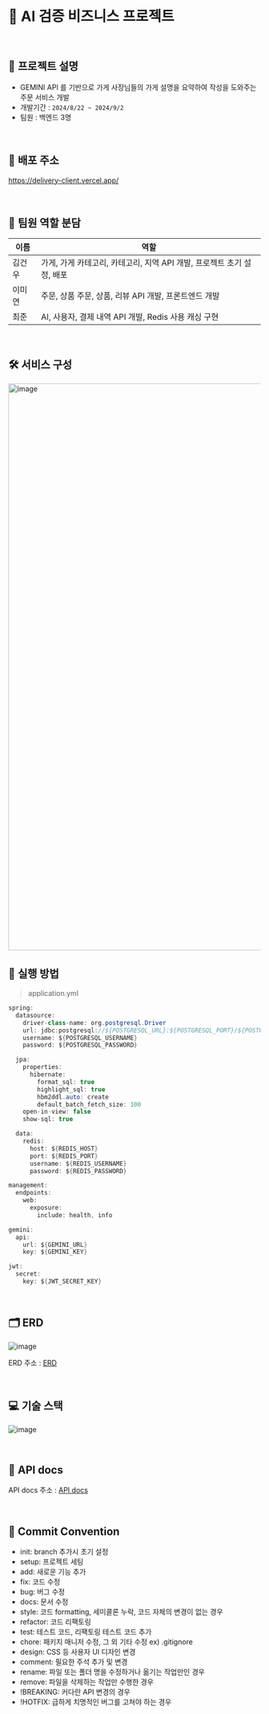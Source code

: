 # 🚀 AI 검증 비즈니스 프로젝트
<br>

## 📝 프로젝트 설명
- GEMINI API 를 기반으로 가게 사장님들의 가게 설명을 요약하여 작성을 도와주는 주문 서비스 개발
- 개발기간 : `2024/8/22 ~ 2024/9/2`
- 팀원 : 백엔드 3명
<br>

## 📣 배포 주소
https://delivery-client.vercel.app/

<br>

## 👥 팀원 역할 분담
|이름| 역할                                              |
|----|-------------------------------------------------|
|김건우| 가게, 가게 카테고리, 카테고리, 지역 API 개발, 프로젝트 초기 설정, 배포 |
|이미연| 주문, 상품 주문, 상품, 리뷰 API 개발, 프론트엔드 개발           |
|최준| AI, 사용자, 결제 내역 API 개발, Redis 사용 캐싱 구현        |

<br>

## 🛠️ 서비스 구성
<img width="1132" alt="image" src="https://github.com/user-attachments/assets/23730ed8-0b15-4656-b392-1cc797c955a3">


## 🚀 실행 방법
> application.yml
```java
spring:
  datasource:
    driver-class-name: org.postgresql.Driver
    url: jdbc:postgresql://${POSTGRESQL_URL}:${POSTGRESQL_PORT}/${POSTGRESQL_DB_NAME}
    username: ${POSTGRESQL_USERNAME}
    password: ${POSTGRESQL_PASSWORD}

  jpa:
    properties:
      hibernate:
        format_sql: true
        highlight_sql: true
        hbm2ddl.auto: create
        default_batch_fetch_size: 100
    open-in-view: false
    show-sql: true

  data:
    redis:
      host: ${REDIS_HOST}
      port: ${REDIS_PORT}
      username: ${REDIS_USERNAME}
      password: ${REDIS_PASSWORD}

management:
  endpoints:
    web:
      exposure:
        include: health, info

gemini:
  api:
    url: ${GEMINI_URL}
    key: ${GEMINI_KEY}

jwt:
  secret:
    key: ${JWT_SECRET_KEY}
```

<br>

## 🗂️ ERD
![image](https://file.notion.so/f/f/83c75a39-3aba-4ba4-a792-7aefe4b07895/8a4212f4-d85a-4673-b850-a7a4e7f06328/%EC%8A%A4%ED%94%84%EB%A7%81%EC%8B%AC%ED%99%94_AI_%ED%94%84%EB%A1%9C%EC%A0%9D%ED%8A%B8_.png?table=block&id=ff527a9a-76aa-40e7-80d5-f51fecb7d58c&spaceId=83c75a39-3aba-4ba4-a792-7aefe4b07895&expirationTimestamp=1725285600000&signature=8x65sfoa21lQ_08WWkkUyH91Ns7wQQehzF07Fl94SPw&downloadName=%EC%8A%A4%ED%94%84%EB%A7%81%EC%8B%AC%ED%99%94+AI+%ED%94%84%EB%A1%9C%EC%A0%9D%ED%8A%B8+.png)

ERD 주소 : [ERD](https://www.erdcloud.com/d/o8NWFRjC3BCeYtasL)

<br>

## 💻 기술 스택
![image](https://file.notion.so/f/f/83c75a39-3aba-4ba4-a792-7aefe4b07895/3f3c3f0d-c179-48ff-b273-eed237c324dc/image.png?table=block&id=136ecc3c-bc44-4921-aba5-8bdf0919aa52&spaceId=83c75a39-3aba-4ba4-a792-7aefe4b07895&expirationTimestamp=1725292800000&signature=sBfrz5btucQAYZPjEp9xLXqOuiI3JScKbisCmj2RJZ0&downloadName=image.png)

<br>

## 📄 API docs
API docs 주소 : [API docs](https://www.notion.so/teamsparta/API-0191bf4047484aadbe49e6a5ec30266c)

<br>

## :construction: Commit Convention
- init:	branch 추가시 초기 설정
- setup:	프로젝트 세팅
- add:	새로운 기능 추가
- fix:	코드 수정
- bug:	버그 수정
- docs:	문서 수정
- style:	코드 formatting, 세미콜론 누락, 코드 자체의 변경이 없는 경우
- refactor:	코드 리팩토링
- test:	테스트 코드, 리팩토링 테스트 코드 추가
- chore:	패키지 매니저 수정, 그 외 기타 수정 ex) .gitignore
- design:	CSS 등 사용자 UI 디자인 변경
- comment:	필요한 주석 추가 및 변경
- rename:	파일 또는 폴더 명을 수정하거나 옮기는 작업만인 경우
- remove:	파일을 삭제하는 작업만 수행한 경우
- !BREAKING:	커다란 API 변경의 경우
- !HOTFIX:	급하게 치명적인 버그를 고쳐야 하는 경우
